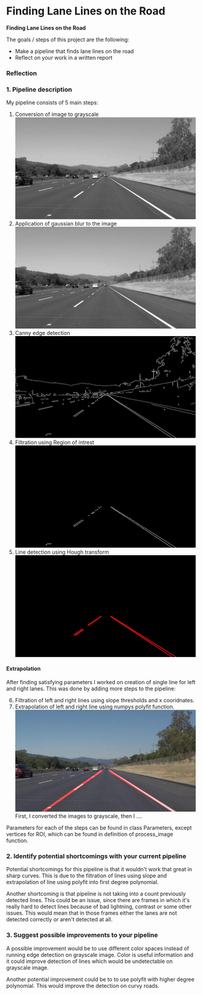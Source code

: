 # **Finding Lane Lines on the Road**

**Finding Lane Lines on the Road**

The goals / steps of this project are the following:
* Make a pipeline that finds lane lines on the road
* Reflect on your work in a written report


### Reflection

### 1. Pipeline description

My pipeline consists of 5 main steps:
1. Conversion of image to grayscale
![Grayscaled image](test_images_steps_output/solidWhiteRight/grayscale.jpg)
2. Application of gaussian blur to the image
![Blured grayscaled image](test_images_steps_output/solidWhiteRight/blured_grayscale.jpg)
3. Canny edge detection
![Canny edge detection](test_images_steps_output/solidWhiteRight/canny.jpg)
4. Filtration using Region of intrest
![Canny edge detection masked using ROI](test_images_steps_output/solidWhiteRight/masked_canny.jpg)
5. Line detection using Hough transform
![Hough lines](test_images_steps_output/solidWhiteRight/hough_lines.jpg)


#### Extrapolation
After finding satisfying parameters I worked on creation of single line for left and right lanes. This was done by adding more steps to the pipeline:

6. Filtration of left and right lines using slope thresholds and x cooridnates.
7. Extrapolation of left and right line using numpys polyfit function.
![Extrapolated lines](test_images_steps_output/solidWhiteRight/final.jpg)
 First, I converted the images to grayscale, then I ....

Parameters for each of the steps can be found in class Parameters, except vertices for ROI, which can be found in definition of process_image function.

### 2. Identify potential shortcomings with your current pipeline

Potential shortcomings for this pipeline is that it wouldn't work that great in sharp curves. This is due to the filtration of lines using slope and extrapolation of line using polyfit into first degree polynomial.

Another shortcoming is that pipeline is not taking into a count previously detected lines. This could be an issue, since there are frames in which it's really hard to detect lines because of bad lightning, contrast or some other issues. This would mean that in those frames either the lanes are not detected correctly or aren't detected at all.


### 3. Suggest possible improvements to your pipeline

A possible improvement would be to use different color spaces instead of running edge detection on grayscale image. Color is useful information and it could improve detection of lines which would be undetectable on grayscale image.

Another potential improvement could be to to use polyfit with higher degree polynomial. This would improve the detection on curvy roads.
